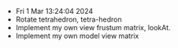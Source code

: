 * Fri  1 Mar 13:24:04 2024 
* Rotate tetrahedron, tetra-hedron
* Implement my own view frustum matrix, lookAt.
* Implement my own model view matrix

